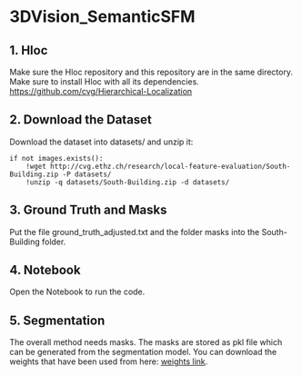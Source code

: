 # 3DVision_SemanticSFM

## 1. Hloc
Make sure the Hloc repository and this repository are in the same directory.
Make sure to install Hloc with all its dependencies.
https://github.com/cvg/Hierarchical-Localization


## 2. Download the Dataset
Download the dataset into datasets/ and unzip it:
```
if not images.exists():
    !wget http://cvg.ethz.ch/research/local-feature-evaluation/South-Building.zip -P datasets/
    !unzip -q datasets/South-Building.zip -d datasets/
```

## 3. Ground Truth and Masks
Put the file ground_truth_adjusted.txt and the folder masks into the South-Building folder.

## 4. Notebook
Open the Notebook to run the code.

## 5. Segmentation
The overall method needs masks. The masks are stored as pkl file which can be generated from the segmentation model. You can download the weights that have been used from here: [weights link](https://github.com/ayoolaolafenwa/PixelLib/releases/download/1.3/deeplabv3_xception65_ade20k.h5).
